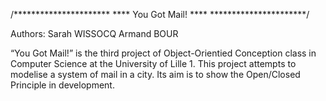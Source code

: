 /**********************
**** You Got Mail! ****
**********************/

Authors: Sarah WISSOCQ
		 Armand BOUR

“You Got Mail!” is the third project of Object-Orientied Conception class in Computer Science at the University of Lille 1.
This project attempts to modelise a system of mail in a city. Its aim is to show the Open/Closed Principle in development.